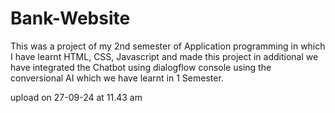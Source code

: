 # Bank-Website
This was a project of my 2nd semester of Application programming in which I have learnt HTML, CSS, Javascript and made this project in additional we have integrated the Chatbot using dialogflow console using the conversional AI which we have learnt in 1 Semester. 

upload on 27-09-24 at 11.43 am
